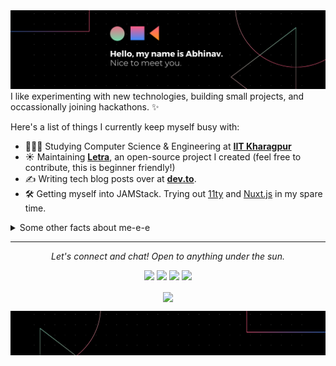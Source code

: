 <img src="https://raw.githubusercontent.com/abhinav-bohra/abhinav-bohra/main/Hero.png" alt="Hero image">
I like experimenting with new technologies, building small projects, and occassionally joining hackathons. ✨

Here's a list of things I currently keep myself busy with:

- 👩🏻‍💻 Studying Computer Science & Engineering at **[IIT Kharagpur](http://www.iitkgp.ac.in/)**
- ☀️ Maintaining **[Letra](https://github.com/abhinav-bohra/letra-extension)**, an open-source project I created (feel free to contribute, this is beginner friendly!)
- ✍️ Writing tech blog posts over at **[dev.to](https://dev.to/abhinav-bohra)**.
- 🛠 Getting myself into JAMStack. Trying out [11ty](https://www.11ty.dev/) and [Nuxt.js](https://nuxtjs.org/) in my spare time.

<details>
  <summary>Some other facts about me-e-e</summary>
  <br>
  <p><i>Siri play ME! by Taylor Swift ft. Brendon Urie 🎶</i><p>

  - I post random photos and trip snippets at **[VSCO](https://vsco.co/abhinav-bohra)**. (Look at the Journal's tab!)
  - My go to jam when coding: musicals. Non-stop. ⭐️
  - I absolutely adore Eevee, the best Pokemon.
  

  ![My github stats](https://github-readme-stats.vercel.app/api?username=abhinav-bohra&show_icons=true&theme=nord)
  <br><br>
</details>

<hr>
<p align="center">
  <i>Let's connect and chat! Open to anything under the sun.</i>

  <p align="center">
    <a href="https://twitter.com/abhinav-bohra_" alt="Twitter"><img src="https://raw.githubusercontent.com/abhinav-bohra/abhinav-bohra/3f5402efef9a0ae89211a6e04609558e862ca616/readme/twitter-fill.svg"></a>
    <a href="https://www.linkedin.com/in/abhinav-bohra/" alt="Linkedin"><img src="https://raw.githubusercontent.com/abhinav-bohra/abhinav-bohra/3f5402efef9a0ae89211a6e04609558e862ca616/readme/linkedin-fill.svg"></a>
    <a href="mailto:jaye@abhinav-bohra.com" alt="Contact me"><img src="https://raw.githubusercontent.com/abhinav-bohra/abhinav-bohra/3f5402efef9a0ae89211a6e04609558e862ca616/readme/mail-fill.svg"></a>
    <a href="https://abhinav-bohra.com" alt="My site"><img src="https://raw.githubusercontent.com/abhinav-bohra/abhinav-bohra/3f5402efef9a0ae89211a6e04609558e862ca616/readme/external-link-line.svg"></a>
  </p>

  <p align="center">
    <a href="http://hits.dwyl.com/abhinav-bohra/abhinav-bohra">
      <img align="center" src="http://hits.dwyl.com/abhinav-bohra/abhinav-bohra.svg">
    </a>
  </p>
</p>

<img src="https://raw.githubusercontent.com/abhinav-bohra/abhinav-bohra/main/Bottom.png" alt="bottom">

